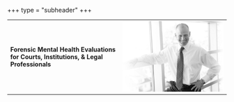+++
type = "subheader"
+++

|                                                                      |                                                    |
|----------------------------------------------------------------------|----------------------------------------------------|
| **Forensic Mental Health Evaluations for Courts, Institutions, & Legal Professionals** | ![Evan Freedman](/images/evan-standing-narrow.jpg) |
